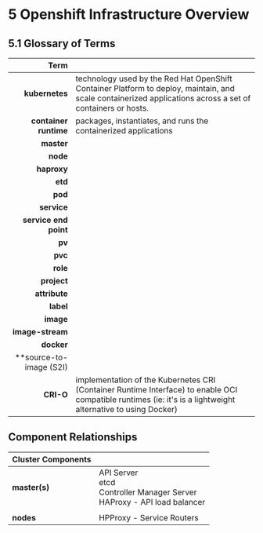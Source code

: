 
# 5 Openshift Infrastructure Overview

## 5.1 Glossary of Terms

| Term |  |
|-----:|--|
| **kubernetes**          | technology used by the Red Hat OpenShift Container Platform to deploy, maintain, and scale containerized applications across a set of containers or hosts. |
| **container runtime**   | packages, instantiates, and runs the containerized applications
| **master**              |   |
| **node**                |   |
| **haproxy**             |   |
| **etd**                 |   |
| **pod**                 |   |
| **service**             |   |
| **service end point**   |   |
| **pv**                  |   |
| **pvc**                 |   |
| **role**                |   |
| **project**             |   |
| **attribute**           |   |
| **label**               |   |
| **image**               |   |
| **image-stream**        |   |
| **docker**              |   |
| **source-to-image (S2I) |   |
| **CRI-O**               | implementation of the Kubernetes CRI (Container Runtime Interface) to enable OCI compatible runtimes (ie: it's is a lightweight alternative to using Docker) |


## Component Relationships

|Cluster Components|                             |
|------------------|-----------------------------|
|**master(s)**     | API Server<br>etcd<br>Controller Manager Server<br>HAProxy - API load balancer |
|                  |                             |                 
|**nodes**         | HPProxy - Service Routers   |



